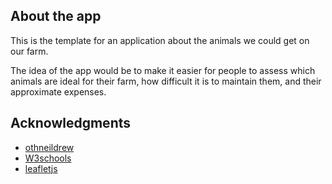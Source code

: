 ## About the app
This is the template for an application about the animals we could get on our farm.


The idea of ​​the app would be to make it easier for people to assess which animals are ideal for their farm, 
how difficult it is to maintain them, and their approximate expenses.
## Acknowledgments
* [othneildrew ](https://github.com/othneildrew/Best-README-Template/blob/master/README.md?plain=1)
* [W3schools](https://www.w3schools.com/)
* [leafletjs](https://leafletjs.com/)
